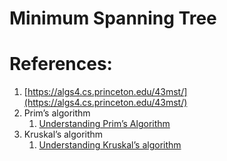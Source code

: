 # Minimum Spanning Tree

# References:

1. [https://algs4.cs.princeton.edu/43mst/](https://algs4.cs.princeton.edu/43mst/)
2. Prim’s algorithm
    1. [Understanding Prim’s Algorithm](https://vishalrana9915.medium.com/understanding-prims-algorithm-e6514a6e483c)
3. Kruskal’s algorithm
    1. [Understanding Kruskal’s algorithm](https://vishalrana9915.medium.com/understanding-kruskals-algorithm-5c6f60c78376)